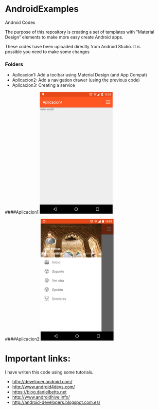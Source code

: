 # AndroidExamples
Android Codes


The purpose of this repository is creating a set of templates with "Material Design" elements to make more easy create Android apps.

These codes have been uploaded directly from Android Studio. It is possible you need to make some changes


### Folders

* Aplicacion1: Add a toolbar using Material Design (and App Compat)
* Aplicacion2: Add a navigation drawer (using the previous code)
* Aplicacion3: Creating a service


####Aplicacion1
![Toolbar](img/1.jpg)

####Aplicacion2
![Toolbar y Drawer](img/2.jpg)





# Important links:

I have writen this code using some tutorials.

* http://developer.android.com/
* http://www.android4devs.com/
* https://blog.danielbetts.net
* http://www.androidhive.info/
* http://android-developers.blogspot.com.es/
